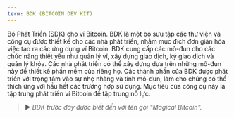 ```yaml
---
term: BDK (BITCOIN DEV KIT)
---
```


Bộ Phát Triển (SDK) cho ví Bitcoin. BDK là một bộ sưu tập các thư viện và công cụ được thiết kế cho các nhà phát triển, nhằm mục đích đơn giản hóa việc tạo ra các ứng dụng ví Bitcoin. BDK cung cấp các mô-đun cho các chức năng thiết yếu như quản lý ví, xây dựng giao dịch, ký giao dịch và quản lý khóa. Các nhà phát triển có thể xây dựng dựa trên những mô-đun này để thiết kế phần mềm của riêng họ. Các thành phần của BDK được phát triển với trọng tâm vào sự nhẹ nhàng và tính mô-đun, làm cho chúng có thể thích ứng với hầu hết các trường hợp sử dụng. Mục tiêu của công cụ này là tập trung phát triển ví Bitcoin để tập trung nỗ lực.

> ► *BDK trước đây được biết đến với tên gọi "Magical Bitcoin".*